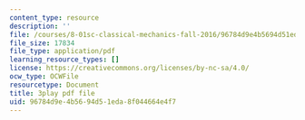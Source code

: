```yaml
---
content_type: resource
description: ''
file: /courses/8-01sc-classical-mechanics-fall-2016/96784d9e4b5694d51eda8f044664e4f7_7WDiK3flILc.pdf
file_size: 17834
file_type: application/pdf
learning_resource_types: []
license: https://creativecommons.org/licenses/by-nc-sa/4.0/
ocw_type: OCWFile
resourcetype: Document
title: 3play pdf file
uid: 96784d9e-4b56-94d5-1eda-8f044664e4f7
---
```

